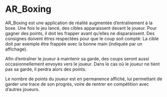 # AR_Boxing
AR_Boxing est une application de réalité augmentée d’entraînement à la boxe. Une fois le jeu lancé, des cibles apparaissent devant le joueur. Pour gagner des points, il doit les frapper avant qu’elles ne disparaissent. Des consignes doivent êtres respectées pour que le coup soit compté: La cible doit par exemple être frappée avec la bonne main (indiquée par un affichage).

Afin d’entraîner le joueur à maintenir sa garde, des coups seront aussi occasionnellement  envoyés vers le joueur. Dans le cas où le joueur ne tient pas sa garde, il perdra alors des points.

Le nombre de points du joueur est en permanence affiché, lui permettant de garder une trace de son progrès, voire de rentrer en compétition avec d’autres joueurs.

